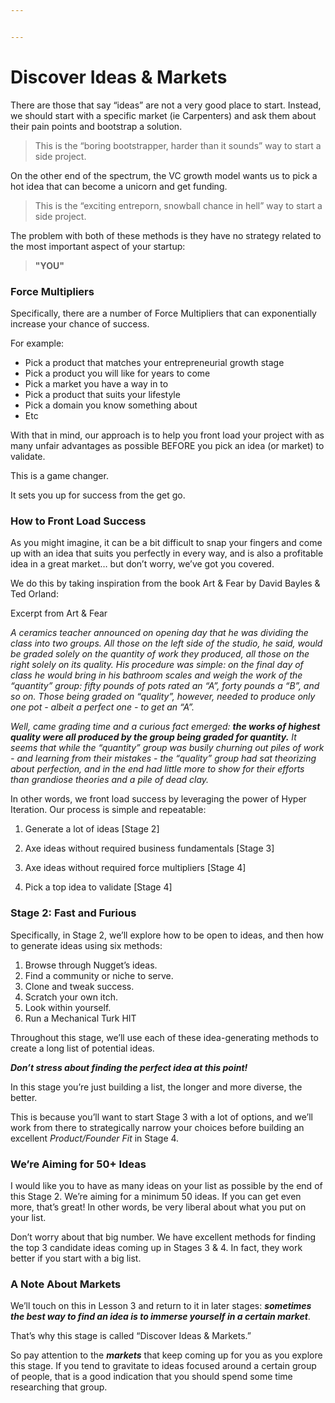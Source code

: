 ```yaml
---


---
```


<h1 id="discover-ideas--markets">Discover Ideas &amp; Markets</h1>
<p>There are those that say “ideas” are not a very good place to start. Instead, we should start with a specific market (ie Carpenters) and ask them about their pain points and bootstrap a solution.</p>
<blockquote>
<p>This is the “boring bootstrapper, harder than it sounds” way to start a side project.</p>
</blockquote>
<p>On the other end of the spectrum, the VC growth model wants us to pick a hot idea that can become a unicorn and get funding.</p>
<blockquote>
<p>This is the “exciting entreporn, snowball chance in hell” way to start a side project.</p>
</blockquote>
<p>The problem with both of these methods is they have no strategy related to the most important aspect of your startup:</p>
<blockquote>
<p><strong>"YOU"</strong></p>
</blockquote>
<h3 id="force-multipliers">Force Multipliers</h3>
<p>Specifically, there are a number of Force Multipliers that can exponentially increase your chance of success.</p>
<p>For example:</p>
<ul>
<li>Pick a product that matches your entrepreneurial growth stage</li>
<li>Pick a product you will like for years to come</li>
<li>Pick a market you have a way in to</li>
<li>Pick a product that suits your lifestyle</li>
<li>Pick a domain you know something about</li>
<li>Etc</li>
</ul>
<p>With that in mind, our approach is to help you front load your project with as many unfair advantages as possible BEFORE you pick an idea (or market) to validate.</p>
<p>This is a game changer.</p>
<p>It sets you up for success from the get go.</p>
<h3 id="how-to-front-load-success">How to Front Load Success</h3>
<p>As you might imagine, it can be a bit difficult to snap your fingers and come up with an idea that suits you perfectly in every way, and is also a profitable idea in a great market… but don’t worry, we’ve got you covered.</p>
<p>We do this by taking inspiration from the book Art &amp; Fear by David Bayles &amp; Ted Orland:</p>
<p>Excerpt from Art &amp; Fear</p>
<p><em>A ceramics teacher announced on opening day that he was dividing the class into two groups. All those on the left side of the studio, he said, would be graded solely on the quantity of work they produced, all those on the right solely on its quality. His procedure was simple: on the final day of class he would bring in his bathroom scales and weigh the work of the “quantity” group: fifty pounds of pots rated an “A”, forty pounds a “B”, and so on. Those being graded on “quality”, however, needed to produce only one pot - albeit a perfect one - to get an “A”.</em></p>
<p><em>Well, came grading time and a curious fact emerged: <strong>the works of highest quality were all produced by the group being graded for quantity.</strong>  It seems that while the “quantity” group was busily churning out piles of work - and learning from their mistakes - the “quality” group had sat theorizing about perfection, and in the end had little more to show for their efforts than grandiose theories and a pile of dead clay.</em></p>
<p>In other words, we front load success by leveraging the power of Hyper Iteration. Our process is simple and repeatable:</p>
<ol>
<li>
<p>Generate a lot of ideas [Stage 2]</p>
</li>
<li>
<p>Axe ideas without required business fundamentals [Stage 3]</p>
</li>
<li>
<p>Axe ideas without required force multipliers [Stage 4]</p>
</li>
<li>
<p>Pick a top idea to validate [Stage 4]</p>
</li>
</ol>
<h3 id="stage-2-fast-and-furious">Stage 2: Fast and Furious</h3>
<p>Specifically, in Stage 2, we’ll explore how to be open to ideas, and then how to generate ideas using six methods:</p>
<ol>
<li>Browse through Nugget’s ideas.</li>
<li>Find a community or niche to serve.</li>
<li>Clone and tweak success.</li>
<li>Scratch your own itch.</li>
<li>Look within yourself.</li>
<li>Run a Mechanical Turk HIT</li>
</ol>
<p>Throughout this stage, we’ll use each of these idea-generating methods to create a long list of potential ideas.</p>
<p><strong><em>Don’t stress about finding the perfect idea at this point!</em></strong></p>
<p>In this stage you’re just building a list, the longer and more diverse, the better.</p>
<p>This is because you’ll want to start Stage 3 with a lot of options, and we’ll work from there to strategically narrow your choices before building an excellent  <em>Product/Founder Fit</em>  in Stage 4.</p>
<h3 id="were-aiming-for-50-ideas">We’re Aiming for 50+ Ideas</h3>
<p>I would like you to have as many ideas on your list as possible by the end of this Stage 2. We’re aiming for a minimum 50 ideas. If you can get even more, that’s great! In other words, be very liberal about what you put on your list.</p>
<p>Don’t worry about that big number. We have excellent methods for finding the top 3 candidate ideas coming up in Stages 3 &amp; 4. In fact, they work better if you start with a big list.</p>
<h3 id="a-note-about-markets">A Note About Markets</h3>
<p>We’ll touch on this in Lesson 3 and return to it in later stages:  <strong><em>sometimes the best way to find an idea is to immerse yourself in a certain market</em></strong>.</p>
<p>That’s why this stage is called “Discover Ideas &amp; Markets.”</p>
<p>So pay attention to the  <strong><em>markets</em></strong>  that keep coming up for you as you explore this stage. If you tend to gravitate to ideas focused around a certain group of people, that is a good indication that you should spend some time researching that group.</p>

